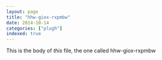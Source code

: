 ```yaml
---
layout: page
title: "hhw-giox-rxpmbw"
date: 2014-10-14
categories: ["plugh"]
indexed: true
---
```

This is the body of _this_ file, the one called hhw-giox-rxpmbw
